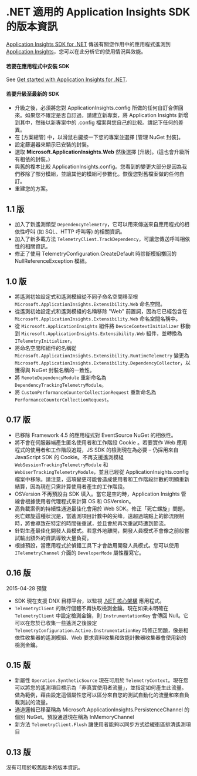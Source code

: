<properties 
	pageTitle="Application Insights 的版本資訊" 
	description="最新的更新。" 
	services="application-insights" 
    documentationCenter=""
	authors="alancameronwills" 
	manager="douge"/>
<tags 
	ms.service="application-insights" 
	ms.workload="tbd" 
	ms.tgt_pltfrm="ibiza" 
	ms.devlang="na" 
	ms.topic="article" 
	ms.date="06/18/2015" 
	ms.author="sergkanz"/>
 
# .NET 適用的 Application Insights SDK 的版本資訊

[Application Insights SDK for .NET](app-insights-start-monitoring-app-health-usage.md) 傳送有關您作用中的應用程式遙測到 [Application Insights](http://azure.microsoft.com/services/application-insights/)，您可以在此分析它的使用情況與效能。


#### 若要在應用程式中安裝 SDK

See [Get started with Application Insights for .NET](app-insights-start-monitoring-app-health-usage.md).

#### 若要升級至最新的 SDK 

* 升級之後，必須將您對 ApplicationInsights.config 所做的任何自訂合併回來。如果您不確定是否自訂過，請建立新專案，將 Application Insights 新增到其中，然後以新專案中的 .config 檔案與您自己的比較。請記下任何的差異。
* 在 [方案總管] 中，以滑鼠右鍵按一下您的專案並選擇 [管理 NuGet 封裝]。
* 設定篩選器來顯示已安裝的封裝。 
* 選取 **Microsoft.ApplicationInsights.Web** 然後選擇 [升級]。(這也會升級所有相依的封裝。)
* 與舊的複本比較 ApplicationInsights.config。您看到的變更大部分是因為我們移除了部分模組，並讓其他的模組可參數化。恢復您對舊檔案做的任何自訂。
* 重建您的方案。

## 1.1 版

- 加入了新遙測類型 `DependencyTelemetry`，它可以用來傳送來自應用程式的相依性呼叫 (如 SQL、HTTP 呼叫等) 的相關資訊。
- 加入了新多載方法 `TelemetryClient.TrackDependency`，可讓您傳送呼叫相依性的相關資訊。
- 修正了使用 TelemetryConfiguration.CreateDefault 時診斷模組擲回的 NullReferenceException 模組。

## 1.0 版

- 將遙測初始設定式和遙測模組從不同子命名空間移至根 `Microsoft.ApplicationInsights.Extensibility.Web` 命名空間。
- 從遙測初始設定式和遙測模組的名稱移除 "Web" 前置詞，因為它已經包含在 `Microsoft.ApplicationInsights.Extensibility.Web` 命名空間名稱中。
- 從 `Microsoft.ApplicationInsights` 組件將 `DeviceContextInitializer` 移動到 `Microsoft.ApplicationInsights.Extensibility.Web` 組件，並轉換為 `ITelemetryInitializer`。
- 將命名空間和組件的名稱從 `Microsoft.ApplicationInsights.Extensibility.RuntimeTelemetry` 變更為 `Microsoft.ApplicationInsights.Extensibility.DependencyCollector`，以獲得與 NuGet 封裝名稱的一致性。
- 將 `RemoteDependencyModule` 重新命名為 `DependencyTrackingTelemetryModule`。
- 將 `CustomPerformanceCounterCollectionRequest` 重新命名為 `PerformanceCounterCollectionRequest`。

## 0.17 版
- 已移除 Framework 4.5 的應用程式對 EventSource NuGet 的相依性。
- 將不會在伺服器端產生匿名使用者和工作階段 Cookie 。若要實作 Web 應用程式的使用者和工作階段追蹤，JS SDK 的檢測現在為必要 – 仍採用來自 JavaScript SDK 的 Cookie。不再支援遙測模組 ```WebSessionTrackingTelemetryModule``` 和 ```WebUserTrackingTelemetryModule```，並且已經從 ApplicationInsights.config 檔案中移除。請注意，這項變更可能會造成使用者和工作階段計數的明顯重新結算，因為現在只需計算使用者產生的工作階段。
- OSVersion 不再預設由 SDK 填入。當它是空的時，Application Insights 管線會根據使用者代理程式來計算 OS 和 OSVersion。 
- 高負載案例的持續性通道最佳化會用於 Web SDK。修正「死亡螺旋」問題。死亡螺旋這種狀況是，當遙測項目計數中的尖峰，遠超過端點上的節流限制時，將會導致在特定的時間後重試，並且會於再次重試時遭到節流。
- 針對生產最佳化開發人員模式。若意外地離開，開發人員模式不會像之前般嘗試輸出額外的資訊導致大量負荷。
- 根據預設，當應用程式於偵錯工具下才會啟用開發人員模式。您可以使用 ```ITelemetryChannel``` 介面的 ```DeveloperMode``` 屬性覆寫它。

## 0.16 版 

2015-04-28 預覽

- SDK 現在支援 DNX 目標平台，以監視 [.NET 核心架構](http://www.dotnetfoundation.org/NETCore5) 應用程式。
- ```TelemetryClient``` 的執行個體不再快取檢測金鑰。現在如果未明確在 ```TelemetryClient``` 中設定檢測金鑰，則 ```InstrumentationKey``` 會傳回 Null。它可以在您於已收集一些遙測之後設定 ```TelemetryConfiguration.Active.InstrumentationKey``` 時修正問題，像是相依性收集器的遙測模組、Web 要求資料收集和效能計數器收集器會使用新的檢測金鑰。

## 0.15 版

- 新屬性 ```Operation.SyntheticSource``` 現在可用於 ```TelemetryContext```。現在您可以將您的遙測項目標示為「非真實使用者流量」，並指定如何產生此流量。做為範例，藉由設定這個屬性您可以區分來自您的測試自動化的流量和來自負載測試的流量。
- 通道邏輯已移至稱為 Microsoft.ApplicationInsights.PersistenceChannel 的個別 NuGet。預設通道現在稱為 InMemoryChannel
- 新方法 ```TelemetryClient.Flush``` 讓使用者能夠以同步方式從緩衝區排清遙測項目

## 0.13 版

沒有可用於較舊版本的版本資訊。

 

<!---HONumber=July15_HO4-->